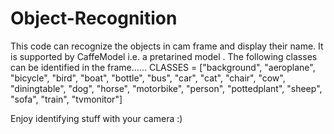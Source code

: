 # Object-Recognition
This code can recognize the objects in cam frame and display their name. It is supported by CaffeModel i.e. a pretarined model .
The following classes can be identified in the frame......
CLASSES = ["background", "aeroplane", "bicycle", "bird", "boat",
	"bottle", "bus", "car", "cat", "chair", "cow", "diningtable",
	"dog", "horse", "motorbike", "person", "pottedplant", "sheep",
	"sofa", "train", "tvmonitor"]

 Enjoy identifying stuff with your camera :) 
